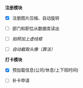 **注册模块**

- [x] 注册图片压缩、自动旋转
- [ ] 部门和职位从数据库读出
- [ ] *拍照加上虚线框*
- [ ] *自动截取头像（算法）*



**打卡模块**

- [x] 预加载信息(公司/休息/上下班时间)
- [ ] 补卡申请  

